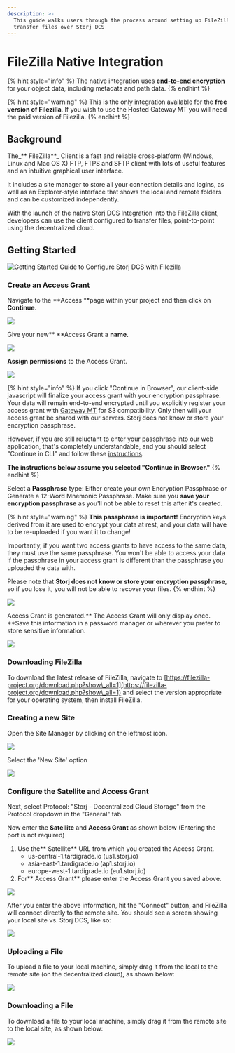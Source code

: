 ```yaml
---
description: >-
  This guide walks users through the process around setting up FileZilla to
  transfer files over Storj DCS
---
```


# FileZilla Native Integration

{% hint style="info" %}
The native integration uses [**end-to-end encryption**](../concepts/encryption-key/design-decision-end-to-end-encryption.md) for your object data, including metadata and path data.
{% endhint %}

{% hint style="warning" %}
This is the only integration available for the **free version of Filezilla**. If you wish to use the Hosted Gateway MT you will need the paid version of Filezilla.&#x20;
{% endhint %}

## **Background**

The_** FileZilla**_ Client is a fast and reliable cross-platform (Windows, Linux and Mac OS X) FTP, FTPS and SFTP client with lots of useful features and an intuitive graphical user interface.

It includes a site manager to store all your connection details and logins, as well as an Explorer-style interface that shows the local and remote folders and can be customized independently.

With the launch of the native Storj DCS Integration into the FileZilla client, developers can use the client configured to transfer files, point-to-point using the decentralized cloud.

## Getting Started

![Getting Started Guide to Configure Storj DCS with Filezilla](<../.gitbook/assets/image (77).png>)

### Create an Access Grant

Navigate to the **Access **page within your project and then click on **Continue**.&#x20;

![](<../.gitbook/assets/Screen Shot 2021-04-19 at 9.36.53 AM.png>)

Give your new** **Access Grant a **name.**

![](<../.gitbook/assets/Screen Shot 2021-04-19 at 9.36.56 AM.png>)

**Assign** **permissions** to the Access Grant.

![](<../.gitbook/assets/Screen Shot 2021-04-19 at 9.37.25 AM.png>)

{% hint style="info" %}
If you click "Continue in Browser", our client-side javascript will finalize your access grant with your encryption passphrase. Your data will remain end-to-end encrypted until you explicitly register your access grant with [Gateway MT](../getting-started/gateway-mt/) for S3 compatibility. Only then will your access grant be shared with our servers. Storj does not know or store your encryption passphrase.

However, if you are still reluctant to enter your passphrase into our web application, that's completely understandable, and you should select "Continue in CLI" and follow these [instructions](../getting-started/quickstart-uplink-cli/generate-access-grants-and-tokens/generate-a-token.md).

**The instructions below assume you selected "Continue in Browser."**
{% endhint %}

Select a **Passphrase** type: Either create your own Encryption Passphrase or Generate a 12-Word Mnemonic Passphrase. Make sure you **save your encryption passphrase** as you'll not be able to reset this after it's created.

{% hint style="warning" %}
**This passphrase is important!** Encryption keys derived from it are used to encrypt your data at rest, and your data will have to be re-uploaded if you want it to change!

Importantly, if you want two access grants to have access to the same data, they must use the same passphrase. You won't be able to access your data if the passphrase in your access grant is different than the passphrase you uploaded the data with.

Please note that **Storj does not know or store your encryption passphrase**, so if you lose it, you will not be able to recover your files.
{% endhint %}

![](<../.gitbook/assets/Screen Shot 2021-04-19 at 9.37.37 AM.png>)

Access Grant is generated.** The Access Grant will only display once. **Save this information in a password manager or wherever you prefer to store sensitive information.&#x20;

![](<../.gitbook/assets/Screen Shot 2021-04-19 at 9.37.52 AM.png>)

### Downloading FileZilla

To download the latest release of FileZilla, navigate to [https://filezilla-project.org/download.php?show\_all=1](https://filezilla-project.org/download.php?show\_all=1) and select the version appropriate for your operating system, then install FileZilla.

### Creating a new Site

Open the Site Manager by clicking on the leftmost icon.

![](<../.gitbook/assets/image (101).png>)

Select the 'New Site' option

![](<../.gitbook/assets/image (115).png>)

### Configure the Satellite and Access Grant

Next, select Protocol:  "Storj - Decentralized Cloud Storage" from the Protocol dropdown in the "General" tab.&#x20;

Now enter the **Satellite** and **Access Grant** as shown below (Entering the port is not required)

1. Use the** Satellite** URL from which you created the Access Grant.
   * us-central-1.tardigrade.io (us1.storj.io)
   * asia-east-1.tardigrade.io (ap1.storj.io)
   * europe-west-1.tardigrade.io (eu1.storj.io)
2. For** Access Grant** please enter the Access Grant you saved above.

![](<../.gitbook/assets/image (116).png>)

After you enter the above information, hit the "Connect" button, and FileZilla will connect directly to the remote site.  You should see a screen showing your local site vs. Storj DCS, like so:

![](<../.gitbook/assets/image (113).png>)

### Uploading a File

To upload a file to your local machine, simply drag it from the local to the remote site (on the decentralized cloud), as shown below:

![](../.gitbook/assets/upload.gif)

### Downloading a File

To download a file to your local machine, simply drag it from the remote site to the local site, as shown below:

![](<../.gitbook/assets/download (1).gif>)

